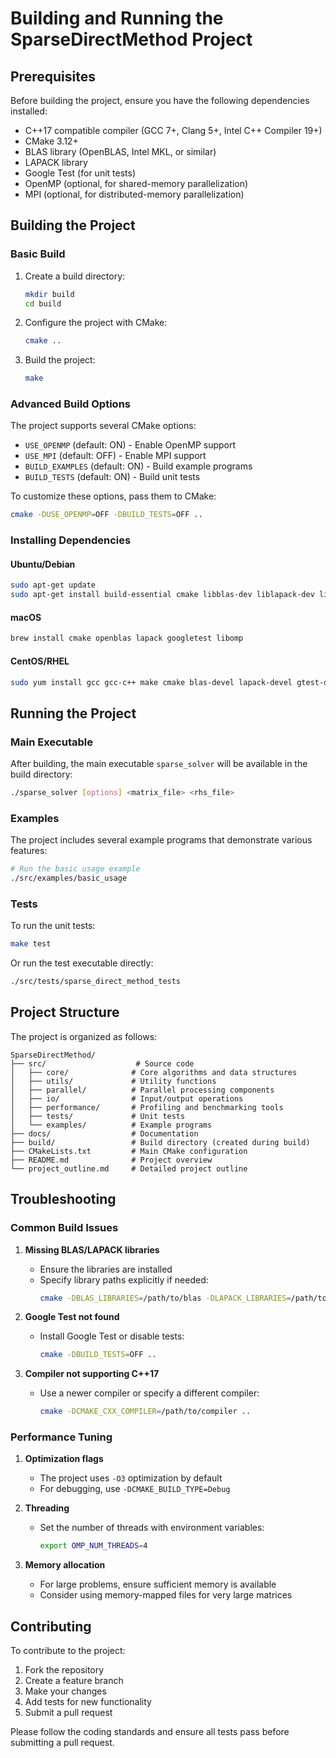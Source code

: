 # Building and Running the SparseDirectMethod Project

## Prerequisites

Before building the project, ensure you have the following dependencies installed:

- C++17 compatible compiler (GCC 7+, Clang 5+, Intel C++ Compiler 19+)
- CMake 3.12+
- BLAS library (OpenBLAS, Intel MKL, or similar)
- LAPACK library
- Google Test (for unit tests)
- OpenMP (optional, for shared-memory parallelization)
- MPI (optional, for distributed-memory parallelization)

## Building the Project

### Basic Build

1. Create a build directory:
   ```bash
   mkdir build
   cd build
   ```

2. Configure the project with CMake:
   ```bash
   cmake ..
   ```

3. Build the project:
   ```bash
   make
   ```

### Advanced Build Options

The project supports several CMake options:

- `USE_OPENMP` (default: ON) - Enable OpenMP support
- `USE_MPI` (default: OFF) - Enable MPI support
- `BUILD_EXAMPLES` (default: ON) - Build example programs
- `BUILD_TESTS` (default: ON) - Build unit tests

To customize these options, pass them to CMake:

```bash
cmake -DUSE_OPENMP=OFF -DBUILD_TESTS=OFF ..
```

### Installing Dependencies

#### Ubuntu/Debian

```bash
sudo apt-get update
sudo apt-get install build-essential cmake libblas-dev liblapack-dev libgtest-dev libomp-dev
```

#### macOS

```bash
brew install cmake openblas lapack googletest libomp
```

#### CentOS/RHEL

```bash
sudo yum install gcc gcc-c++ make cmake blas-devel lapack-devel gtest-devel
```

## Running the Project

### Main Executable

After building, the main executable `sparse_solver` will be available in the build directory:

```bash
./sparse_solver [options] <matrix_file> <rhs_file>
```

### Examples

The project includes several example programs that demonstrate various features:

```bash
# Run the basic usage example
./src/examples/basic_usage
```

### Tests

To run the unit tests:

```bash
make test
```

Or run the test executable directly:

```bash
./src/tests/sparse_direct_method_tests
```

## Project Structure

The project is organized as follows:

```
SparseDirectMethod/
├── src/                    # Source code
│   ├── core/              # Core algorithms and data structures
│   ├── utils/             # Utility functions
│   ├── parallel/          # Parallel processing components
│   ├── io/                # Input/output operations
│   ├── performance/       # Profiling and benchmarking tools
│   ├── tests/             # Unit tests
│   └── examples/          # Example programs
├── docs/                  # Documentation
├── build/                 # Build directory (created during build)
├── CMakeLists.txt         # Main CMake configuration
├── README.md              # Project overview
└── project_outline.md     # Detailed project outline
```

## Troubleshooting

### Common Build Issues

1. **Missing BLAS/LAPACK libraries**
   - Ensure the libraries are installed
   - Specify library paths explicitly if needed:
     ```bash
     cmake -DBLAS_LIBRARIES=/path/to/blas -DLAPACK_LIBRARIES=/path/to/lapack ..
     ```

2. **Google Test not found**
   - Install Google Test or disable tests:
     ```bash
     cmake -DBUILD_TESTS=OFF ..
     ```

3. **Compiler not supporting C++17**
   - Use a newer compiler or specify a different compiler:
     ```bash
     cmake -DCMAKE_CXX_COMPILER=/path/to/compiler ..
     ```

### Performance Tuning

1. **Optimization flags**
   - The project uses `-O3` optimization by default
   - For debugging, use `-DCMAKE_BUILD_TYPE=Debug`

2. **Threading**
   - Set the number of threads with environment variables:
     ```bash
     export OMP_NUM_THREADS=4
     ```

3. **Memory allocation**
   - For large problems, ensure sufficient memory is available
   - Consider using memory-mapped files for very large matrices

## Contributing

To contribute to the project:

1. Fork the repository
2. Create a feature branch
3. Make your changes
4. Add tests for new functionality
5. Submit a pull request

Please follow the coding standards and ensure all tests pass before submitting a pull request.
